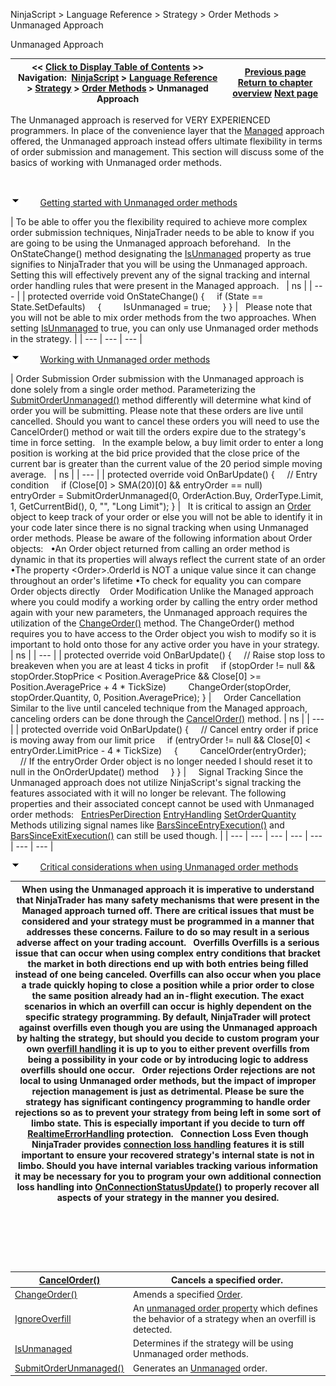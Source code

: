 ﻿


NinjaScript \> Language Reference \> Strategy \> Order Methods \> Unmanaged Approach






















Unmanaged Approach







| \<\< [Click to Display Table of Contents](unmanaged_approach.md) \>\> **Navigation:**     [NinjaScript](ninjascript-1.md) \> [Language Reference](language_reference_wip-1.md) \> [Strategy](strategy-1.md) \> [Order Methods](order_methods-1.md) \> Unmanaged Approach | [Previous page](settrailstop-1.md) [Return to chapter overview](order_methods-1.md) [Next page](unmanaged_cancelorder-1.md) |
| --- | --- |














The Unmanaged approach is reserved for VERY EXPERIENCED programmers. In place of the convenience layer that the [Managed](managed_approach-1.md) approach offered, the Unmanaged approach instead offers ultimate flexibility in terms of order submission and management. This section will discuss some of the basics of working with Unmanaged order methods.


 


![tog_minus](tog_minus-1.gif)        [Getting started with Unmanaged order methods](javascript:HMToggle('toggle','GettingStartedWithUnmanagedOrderMethods','GettingStartedWithUnmanagedOrderMethods_ICON'))




| To be able to offer you the flexibility required to achieve more complex order submission techniques, NinjaTrader needs to be able to know if you are going to be using the Unmanaged approach beforehand.   In the OnStateChange() method designating the [IsUnmanaged](isunmanaged-1.md) property as true signifies to NinjaTrader that you will be using the Unmanaged approach. Setting this will effectively prevent any of the signal tracking and internal order handling rules that were present in the Managed approach.     | ns | | --- | | protected override void OnStateChange() {      if (State \=\= State.SetDefaults)      {          IsUnmanaged \= true;      } } |      Please note that you will not be able to mix order methods from the two approaches. When setting [IsUnmanaged](isunmanaged-1.md) to true, you can only use Unmanaged order methods in the strategy. |
| --- | --- | --- |



![tog_minus](tog_minus-1.gif)        [Working with Unmanaged order methods](javascript:HMToggle('toggle','WorkingWithUnmanagedOrderMethods','WorkingWithUnmanagedOrderMethods_ICON'))




| Order Submission Order submission with the Unmanaged approach is done solely from a single order method. Parameterizing the [SubmitOrderUnmanaged()](submitorderunmanaged-1.md) method differently will determine what kind of order you will be submitting. Please note that these orders are live until cancelled. Should you want to cancel these orders you will need to use the CancelOrder() method or wait till the orders expire due to the strategy's time in force setting.   In the example below, a buy limit order to enter a long position is working at the bid price provided that the close price of the current bar is greater than the current value of the 20 period simple moving average.     | ns | | --- | | protected override void OnBarUpdate() {      // Entry condition      if (Close\[0] \> SMA(20)\[0] \&\& entryOrder \=\= null)          entryOrder \= SubmitOrderUnmanaged(0, OrderAction.Buy, OrderType.Limit, 1, GetCurrentBid(), 0, "", "Long Limit"); } |      It is critical to assign an [Order](order-1.md) object to keep track of your order or else you will not be able to identify it in your code later since there is no signal tracking when using Unmanaged order methods. Please be aware of the following information about Order objects:   •An Order object returned from calling an order method is dynamic in that its properties will always reflect the current state of an order •The property \<Order\>.OrderId is NOT a unique value since it can change throughout an order's lifetime •To check for equality you can compare Order objects directly    Order Modification Unlike the Managed approach where you could modify a working order by calling the entry order method again with your new parameters, the Unmanaged approach requires the utilization of the [ChangeOrder()](managed_changeorder-1.md) method. The ChangeOrder() method requires you to have access to the Order object you wish to modify so it is important to hold onto those for any active order you have in your strategy.     | ns | | --- | | protected override void OnBarUpdate() {      // Raise stop loss to breakeven when you are at least 4 ticks in profit      if (stopOrder !\= null \&\& stopOrder.StopPrice \< Position.AveragePrice \&\& Close\[0] \>\= Position.AveragePrice \+ 4 \* TickSize)          ChangeOrder(stopOrder, stopOrder.Quantity, 0, Position.AveragePrice); } |        Order Cancellation Similar to the live until canceled technique from the Managed approach, canceling orders can be done through the [CancelOrder()](unmanaged_cancelorder-1.md) method.   | ns | | --- | | protected override void OnBarUpdate() {      // Cancel entry order if price is moving away from our limit price      if (entryOrder !\= null \&\& Close\[0] \< entryOrder.LimitPrice \- 4 \* TickSize)      {          CancelOrder(entryOrder);            // If the entryOrder Order object is no longer needed I should reset it to null in the OnOrderUpdate() method      } } |        Signal Tracking Since the Unmanaged approach does not utilize NinjaScript's signal tracking the features associated with it will no longer be relevant. The following properties and their associated concept cannot be used with Unmanaged order methods:   [EntriesPerDirection](entriesperdirection-1.md) [EntryHandling](entryhandling-1.md) [SetOrderQuantity](setorderquantity-1.md)   Methods utilizing signal names like [BarsSinceEntryExecution()](barssinceentryexecution-1.md) and [BarsSinceExitExecution()](barssinceexitexecution-1.md) can still be used though. |
| --- | --- | --- | --- | --- | --- | --- |



![tog_minus](tog_minus-1.gif)        [Critical considerations when using Unmanaged order methods](javascript:HMToggle('toggle','CriticalConsiderationsWhenUsingUnmanagedOrderMethods','CriticalConsiderationsWhenUsingUnmanagedOrderMethods_ICON'))




| When using the Unmanaged approach it is imperative to understand that NinjaTrader has many safety mechanisms that were present in the Managed approach turned off. There are critical issues that must be considered and your strategy must be programmed in a manner that addresses these concerns. Failure to do so may result in a serious adverse affect on your trading account.   Overfills Overfills is a serious issue that can occur when using complex entry conditions that bracket the market in both directions end up with both entries being filled instead of one being canceled. Overfills can also occur when you place a trade quickly hoping to close a position while a prior order to close the same position already had an in\-flight execution. The exact scenarios in which an overfill can occur is highly dependent on the specific strategy programming. By default, NinjaTrader will protect against overfills even though you are using the Unmanaged approach by halting the strategy, but should you decide to custom program your own [overfill handling](ignoreoverfill-1.md) it is up to you to either prevent overfills from being a possibility in your code or by introducing logic to address overfills should one occur.   Order rejections Order rejections are not local to using Unmanaged order methods, but the impact of improper rejection management is just as detrimental. Please be sure the strategy has significant contingency programming to handle order rejections so as to prevent your strategy from being left in some sort of limbo state. This is especially important if you decide to turn off [RealtimeErrorHandling](realtimeerrorhandling-1.md) protection.   Connection Loss Even though NinjaTrader provides [connection loss handling](connectionlosshandling-1.md) features it is still important to ensure your recovered strategy's internal state is not in limbo. Should you have internal variables tracking various information it may be necessary for you to program your own additional connection loss handling into [OnConnectionStatusUpdate()](onconnectionstatusupdate-1.md) to properly recover all aspects of your strategy in the manner you desired. |
| --- |



 


 


 




| [CancelOrder()](unmanaged_cancelorder-1.md) | Cancels a specified order. |
| --- | --- |
| [ChangeOrder()](unmanaged_changeorder-1.md) | Amends a specified [Order](order-1.md). |
| [IgnoreOverfill](ignoreoverfill-1.md) | An [unmanaged order property](unmanaged_approach-1.md) which defines the behavior of a strategy when an overfill is detected. |
| [IsUnmanaged](isunmanaged-1.md) | Determines if the strategy will be using Unmanaged order methods. |
| [SubmitOrderUnmanaged()](submitorderunmanaged-1.md) | Generates an [Unmanaged](isunmanaged-1.md) order. |










